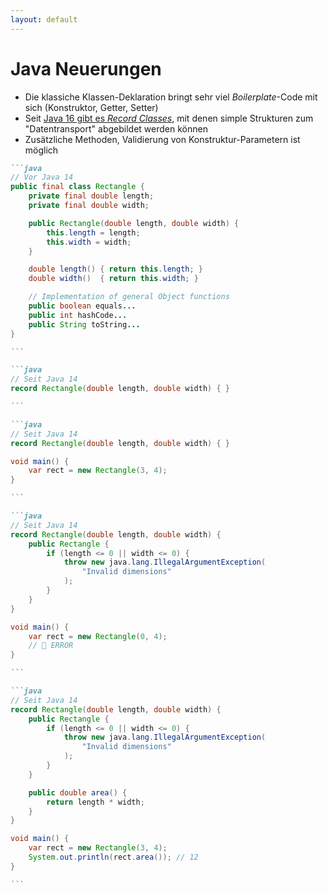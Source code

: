 ```yaml
---
layout: default
---
```


<Footer
    text="🎁 Objektorientierte Programmierung"
/>

# Java Neuerungen <SubHeading text="Record Classes"/>

<div class="grid grid-cols-12 gap-6">
<div class="col-span-5">

- Die klassiche Klassen-Deklaration bringt sehr viel _Boilerplate_-Code mit sich (Konstruktor, Getter, Setter)
- Seit [Java 16 gibt es _Record Classes_](https://docs.oracle.com/en/java/javase/15/language/records.html#GUID-6699E26F-4A9B-4393-A08B-1E47D4B2D263), mit denen simple Strukturen zum "Datentransport" abgebildet werden können
- Zusätzliche Methoden, Validierung von Konstruktur-Parametern ist möglich

</div>
<div class="col-span-7">

````md magic-move
```java
// Vor Java 14
public final class Rectangle {
    private final double length;
    private final double width;

    public Rectangle(double length, double width) {
        this.length = length;
        this.width = width;
    }

    double length() { return this.length; }
    double width()  { return this.width; }

    // Implementation of general Object functions
    public boolean equals...
    public int hashCode...
    public String toString...
}

```

```java
// Seit Java 14
record Rectangle(double length, double width) { }

```

```java
// Seit Java 14
record Rectangle(double length, double width) { }

void main() {
    var rect = new Rectangle(3, 4);
}

```

```java
// Seit Java 14
record Rectangle(double length, double width) {
    public Rectangle {
        if (length <= 0 || width <= 0) {
            throw new java.lang.IllegalArgumentException(
                "Invalid dimensions"
            );
        }
    }
}

void main() {
    var rect = new Rectangle(0, 4);
    // 🚫 ERROR
}

```

```java
// Seit Java 14
record Rectangle(double length, double width) {
    public Rectangle {
        if (length <= 0 || width <= 0) {
            throw new java.lang.IllegalArgumentException(
                "Invalid dimensions"
            );
        }
    }

    public double area() {
        return length * width;
    }
}

void main() {
    var rect = new Rectangle(3, 4);
    System.out.println(rect.area()); // 12
}

```
````

</div>
</div>

<PageNumber/>
